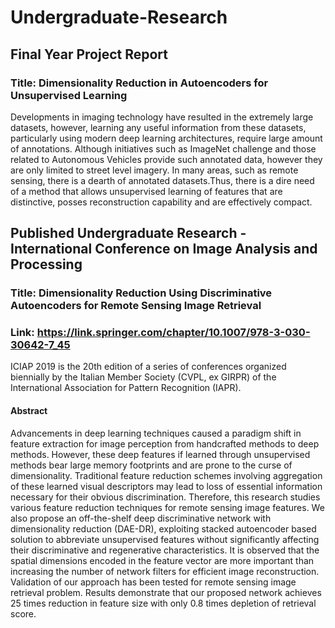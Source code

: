 # Undergraduate-Research

## Final Year Project Report
### Title: Dimensionality Reduction in Autoencoders for Unsupervised Learning

Developments in imaging technology have resulted in the extremely large datasets, however, learning any useful information from these datasets, particularly using modern deep learning architectures, require large amount of annotations. Although initiatives such as ImageNet challenge and those related to Autonomous Vehicles provide such annotated data, however they are only limited to street level imagery. In many areas, such as remote sensing, there is a dearth of annotated datasets.Thus, there is a dire need of a method that allows unsupervised learning of features that are distinctive, posses reconstruction capability and are effectively compact.


## Published Undergraduate Research - International Conference on Image Analysis and Processing

### Title: Dimensionality Reduction Using Discriminative Autoencoders for Remote Sensing Image Retrieval
### Link: https://link.springer.com/chapter/10.1007/978-3-030-30642-7_45

ICIAP 2019 is the 20th edition of a series of conferences organized biennially by the Italian Member Society (CVPL, ex GIRPR) of the International Association for Pattern Recognition (IAPR).

#### Abstract
Advancements in deep learning techniques caused a paradigm shift in feature extraction for image perception from handcrafted methods to deep methods. However, these deep features if learned through unsupervised methods bear large memory footprints and are prone to the
curse of dimensionality. Traditional feature reduction schemes involving aggregation of these learned visual descriptors may lead to loss of essential information necessary for their obvious discrimination. Therefore, this research studies various feature reduction techniques for remote sensing image features. We also propose an off-the-shelf deep discriminative network with dimensionality reduction (DAE-DR), exploiting stacked autoencoder based solution to abbreviate unsupervised features without significantly affecting their discriminative and regenerative characteristics. It is observed that the spatial dimensions encoded in the feature vector are more important than increasing the number of network filters for efficient image reconstruction. Validation of our approach has been tested for remote sensing image retrieval problem. Results demonstrate that our proposed network achieves 25 times reduction in feature size
with only 0.8 times depletion of retrieval score.
